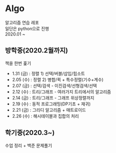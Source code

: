 # Algo
알고리즘 연습 레포  
일단은 python으로 진행  
2020.01 ~

## 방학중(2020.2월까지)
책을 한번 훑기
- 1.31 (금) : 정렬 1) 선택/버블/삽입/힙소트  
- 2.05 (수) : 정렬 2) 병합/퀵 + 특수정렬(기수+계수)  
- 2.07 (금) : 선택/검색 - 이진검색/선형검색/선택  
- 2.12 (수) : 트리/그래프 - 여러가지 트리에서의 알고리즘
- 2.14 (금) : 트리/그래프 - 그래프 위상정렬까지
- 2.19 (수) : 동적 프로그래밍(DP기초 + 재귀)
- 2.21 (금) : 그리디 알고리즘 + 매트로이드
- 2.26 (수) : 해시테이블과 집합의 처리

## 학기중(2020.3~)
수업 정리 + 백준 문제풀기